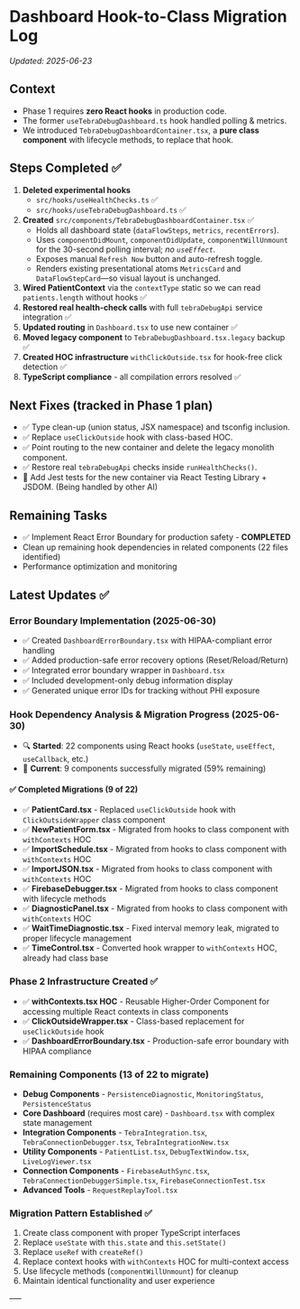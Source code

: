 # Dashboard Hook-to-Class Migration Log

_Updated: 2025-06-23_

## Context

* Phase 1 requires **zero React hooks** in production code.
* The former `useTebraDebugDashboard.ts` hook handled polling & metrics.
* We introduced `TebraDebugDashboardContainer.tsx`, a **pure class component** with lifecycle methods, to replace that hook.

## Steps Completed ✅

1. **Deleted experimental hooks**
   * `src/hooks/useHealthChecks.ts` ✅
   * `src/hooks/useTebraDebugDashboard.ts` ✅
2. **Created** `src/components/TebraDebugDashboardContainer.tsx` ✅
   * Holds all dashboard state (`dataFlowSteps`, `metrics`, `recentErrors`).
   * Uses `componentDidMount`, `componentDidUpdate`, `componentWillUnmount` for the 30-second polling interval; _no `useEffect`_.
   * Exposes manual `Refresh Now` button and auto-refresh toggle.
   * Renders existing presentational atoms `MetricsCard` and `DataFlowStepCard`—so visual layout is unchanged.
3. **Wired PatientContext** via the `contextType` static so we can read `patients.length` without hooks ✅
4. **Restored real health-check calls** with full `tebraDebugApi` service integration ✅
5. **Updated routing** in `Dashboard.tsx` to use new container ✅
6. **Moved legacy component** to `TebraDebugDashboard.tsx.legacy` backup ✅
7. **Created HOC infrastructure** `withClickOutside.tsx` for hook-free click detection ✅
8. **TypeScript compliance** - all compilation errors resolved ✅

## Next Fixes (tracked in Phase 1 plan)

* ✅ Type clean-up (union status, JSX namespace) and tsconfig inclusion.
* ✅ Replace `useClickOutside` hook with class-based HOC.
* ✅ Point routing to the new container and delete the legacy monolith component.
* ✅ Restore real `tebraDebugApi` checks inside `runHealthChecks()`.
* 🧪 Add Jest tests for the new container via React Testing Library + JSDOM. (Being handled by other AI)

## Remaining Tasks

* ✅ Implement React Error Boundary for production safety - **COMPLETED**
* Clean up remaining hook dependencies in related components (22 files identified)
* Performance optimization and monitoring

## Latest Updates ✅

### Error Boundary Implementation (2025-06-30)

* ✅ Created `DashboardErrorBoundary.tsx` with HIPAA-compliant error handling
* ✅ Added production-safe error recovery options (Reset/Reload/Return)
* ✅ Integrated error boundary wrapper in `Dashboard.tsx`
* ✅ Included development-only debug information display
* ✅ Generated unique error IDs for tracking without PHI exposure

### Hook Dependency Analysis & Migration Progress (2025-06-30)

* 🔍 **Started**: 22 components using React hooks (`useState`, `useEffect`, `useCallback`, etc.)
* 🚀 **Current**: 9 components successfully migrated (59% remaining)

#### ✅ **Completed Migrations (9 of 22)**

* ✅ **PatientCard.tsx** - Replaced `useClickOutside` hook with `ClickOutsideWrapper` class component
* ✅ **NewPatientForm.tsx** - Migrated from hooks to class component with `withContexts` HOC
* ✅ **ImportSchedule.tsx** - Migrated from hooks to class component with `withContexts` HOC  
* ✅ **ImportJSON.tsx** - Migrated from hooks to class component with `withContexts` HOC
* ✅ **FirebaseDebugger.tsx** - Migrated from hooks to class component with lifecycle methods
* ✅ **DiagnosticPanel.tsx** - Migrated from hooks to class component with `withContexts` HOC
* ✅ **WaitTimeDiagnostic.tsx** - Fixed interval memory leak, migrated to proper lifecycle management
* ✅ **TimeControl.tsx** - Converted hook wrapper to `withContexts` HOC, already had class base

### Phase 2 Infrastructure Created ✅

* ✅ **withContexts.tsx HOC** - Reusable Higher-Order Component for accessing multiple React contexts in class components
* ✅ **ClickOutsideWrapper.tsx** - Class-based replacement for `useClickOutside` hook
* ✅ **DashboardErrorBoundary.tsx** - Production-safe error boundary with HIPAA compliance

### Remaining Components (13 of 22 to migrate)

* **Debug Components** - `PersistenceDiagnostic`, `MonitoringStatus`, `PersistenceStatus`
* **Core Dashboard** (requires most care) - `Dashboard.tsx` with complex state management
* **Integration Components** - `TebraIntegration.tsx`, `TebraConnectionDebugger.tsx`, `TebraIntegrationNew.tsx`
* **Utility Components** - `PatientList.tsx`, `DebugTextWindow.tsx`, `LiveLogViewer.tsx`
* **Connection Components** - `FirebaseAuthSync.tsx`, `TebraConnectionDebuggerSimple.tsx`, `FirebaseConnectionTest.tsx`
* **Advanced Tools** - `RequestReplayTool.tsx`

### Migration Pattern Established ✅

1. Create class component with proper TypeScript interfaces
2. Replace `useState` with `this.state` and `this.setState()`
3. Replace `useRef` with `createRef()`
4. Replace context hooks with `withContexts` HOC for multi-context access
5. Use lifecycle methods (`componentWillUnmount`) for cleanup
6. Maintain identical functionality and user experience

–––
